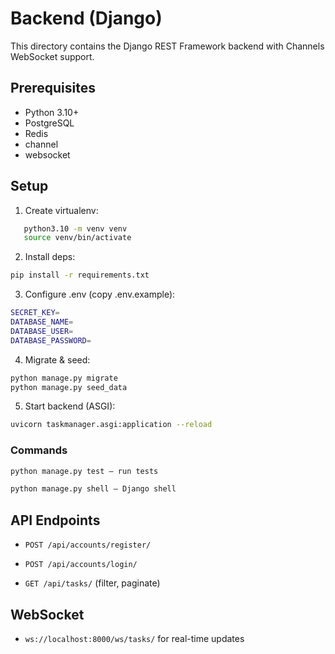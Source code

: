 # Backend (Django)

This directory contains the Django REST Framework backend with Channels WebSocket support.

## Prerequisites
- Python 3.10+
- PostgreSQL
- Redis
- channel
- websocket

## Setup
1. Create virtualenv:

```bash
   python3.10 -m venv venv
   source venv/bin/activate
```

2. Install deps:
```bash
pip install -r requirements.txt
```
3. Configure .env (copy .env.example):
```bash
SECRET_KEY=
DATABASE_NAME=
DATABASE_USER=
DATABASE_PASSWORD=
```
4. Migrate & seed:
```bash
python manage.py migrate
python manage.py seed_data
```
5. Start backend (ASGI):
```bash
uvicorn taskmanager.asgi:application --reload
```

### Commands

```bash
python manage.py test — run tests

python manage.py shell — Django shell
```

## API Endpoints

- `POST /api/accounts/register/`

- `POST /api/accounts/login/`

- `GET /api/tasks/` (filter, paginate)

## WebSocket

- `ws://localhost:8000/ws/tasks/` for real-time updates





